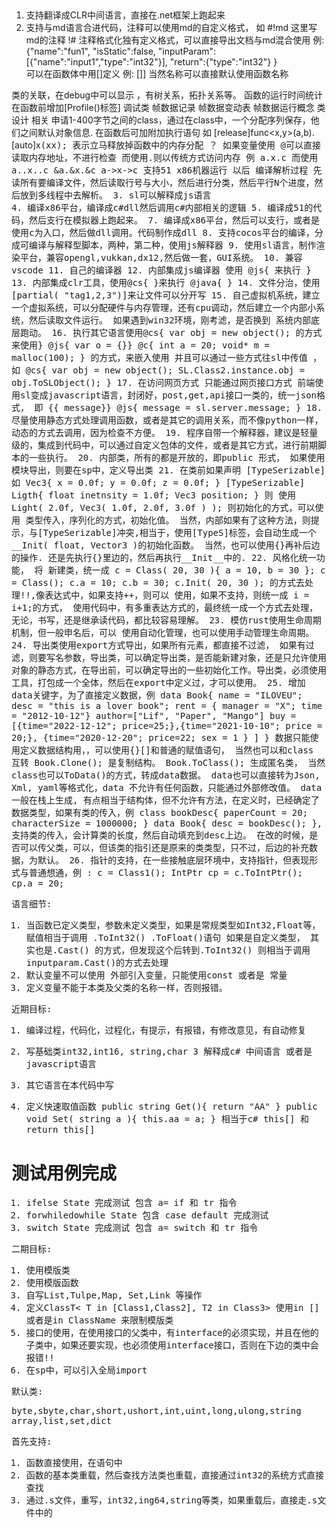 

##

1. 支持翻译成CLR中间语言，直接在.net框架上跑起来
2. 支持与md语言合进代码，注释可以使用md的自定义格式，
    如   #!md 这里写md的注释 !#   注释格式化独有定义格式，可以直接导出文档与md混合使用 
    例:   {"name":"fun1", "isStatic":false, "inputParam":[{"name":"input1","type":"int32"}], "return":{"type":"int32"} }  
    可以在函数体中用[]定义
    例:  []] 当然名称可以直接默认使用函数名称  

  类的关联，在debug中可以显示 ，有树关系，拓扑关系等。
  函数的运行时间统计 在函数前增加[Profile()标签]
  调试类 帧数据记录  帧数据变动表  帧数据运行概念
  类设计 相关 申请1-400字节之间的class，通过在class中，一个分配序列保存，他们之间默认对象信息.
  在函数后可加附加执行语句 如  [release]func<x,y>(a,b).[auto]x<tt>(xx);        表示立马释放掉函数中的内存分配    ？
  如果变量使用 @可以直接读取内存地址，不进行检查  而使用.则以传统方式访问内存 例  a.x.c   而使用  a..x..c &a.&x.&c  a->x->c
  支持51 x86机器运行 以后
  编译解析过程 先读所有要编译文件，然后读取行号与大小，然后进行分类，然后平行N个进度，然后放到多线程中去解析。
3. sl可以解释成js语言   
4. 编译x86平台，编译成c#dll然后调用c#内部相关的逻辑 
5. 编译成51的代码，然后支行在模拟器上跑起来。
7. 编译成x86平台，然后可以支行，或者是使用c为入口，然后做dll调用。代码制作成dll
8. 支持cocos平台的编译，分成可编译与解释型脚本，两种，第二种，使用js解释器
9. 使用sl语言，制作渲染平台，兼容opengl,vukkan,dx12,然后做一套，GUI系统。
10. 兼容vscode
11. 自己的编译器
12. 内部集成js编译器 使用 @js{ 来执行 }
13. 内部集成clr工具，使用@cs{ }来执行 @java{ }
14. 文件分治，使用[partial( "tag1,2,3")]来让文件可以分开写
15. 自己虚拟机系统，建立一个虚拟系统，可以分配硬件与内存管理，还有cpu调动，然后建立一个内部小系统，然后读取文件运行。 如果遇到win32环境，刚考滤，是否换到
系统内部底层跑动。
16. 执行其它语言使用@cs{ var obj = new object(); 的方式来使用}   @js{ var o = {}}  @c{  int a = 20; void* m = malloc(100); } 的方式，来嵌入使用  并且可以通过一些方式往sl中传值 ，如 @cs{ var obj = new object();  SL.Class2.instance.obj = obj.ToSLObject(); }
17. 在访问网页方式  只能通过网页接口方式  前端使用sl变成javascript语言，封闭好，post,get,api接口一类的，统一json格式， 即 <label id="aa"> {{ message}} </label>  @js{ message = sl.server.message; } 
18. 尽量使用静态方式处理调用函数，或者是其它的调用关系，而不像python一样，动态的方式去调用，因为检查不方便。
19. 程序自带一个解释器，建议是轻量级的，集成到代码中，可以通过自定义包体的文件，或者是其它方式，进行前期脚本的一些执行。
20. 内部类，所有的都是开放的，即public 形式， 如果使用模块导出，则要在sp中，定义导出类
21. 在类前如果声明 [TypeSerizable] 如  Vec3{ x = 0.0f; y = 0.0f; z = 0.0f; } [TypeSerizable] Ligth{ float inetnsity = 1.0f; Vec3 position; } 则 使用 Light( 2.0f, Vec3( 1.0f, 2.0f, 3.0f ) ); 则初始化的方式，可以使用 类型传入，序列化的方式，初始化值。 当然，内部如果有了这种方法，则提示，与[TypeSerizable]冲突,相当于，使用[TypeS]标签，会自动生成一个__Init( float, Vector3 )的初始化函数。 当然，也可以使用{}再补后边的操作. 还是先执行{}里边的，然后再执行__Init__中的.
22. 风格化统一功能， 将 新建类，统一成  c = Class( 20, 30 ){ a = 10, b = 30 }; c = Class(); c.a = 10; c.b = 30; c.Init( 20, 30 ); 的方式去处理!!,像表达式中，如果支持++，则可以 使用，如果不支持，则统一成 i = i+1;的方式， 使用代码中，有多重表达方式的，最终统一成一个方式去处理， 无论，书写，还是继承读代码，都比较容易理解。
23. 模仿rust使用生命周期机制，但一般申名后，可以 使用自动化管理，也可以使用手动管理生命周期。
24. 导出类使用export方式导出，如果所有元素，都直接不过滤， 如果有过滤，则要写名参数，导出类，可以确定导出类，是否能新建对象，还是只允许使用对象的静态方式，在导出前，可以确定导出的一些初始化工作。导出类，必须使用工具，打包成一个全体，然后在export中定义过，才可以使用。
25. 增加data关键字，为了直接定义数据，例 data Book{ name = "ILOVEU"; desc = "this is a lover book"; rent = { manager = "X"; time = "2012-10-12"} author=["Lif", "Paper", "Mango"] buy = [{time="2022-12-12"; price=25;},{time="2021-10-10"; price = 20;}, {time="2020-12-20"; price=22; sex = 1 } ] } 数据只能使用定义数据结构用，，可以使用{}[]和普通的赋值语句， 当然也可以和class 互转  Book.Clone(); 是复制结构。 Book.ToClass(); 生成匿名类， 当然class也可以ToData()的方式，转成data数据。 data也可以直接转为Json, Xml, yaml等格式化，data 不允许有任何函数，只能通过外部修改值。 data 一般在栈上生成, 有点相当于结构体，但不允许有方法，在定义时，已经确定了数据类型，如果有类的传入，例 class bookDesc{ paperCount = 20; characterSize = 1000000; } data Book{ desc = bookDesc(); },支持类的传入，会计算类的长度，然后自动填充到desc上边。 在改的时候，是否可以传父类，可以，但该类的指引还是原来的类类型，只不过，后边的补充数据，为默认。
26. 指针的支持，在一些接触底层环境中，支持指针，但表现形式与普通想通，例 :   c = Class1();   IntPtr<Class1> cp = c.ToIntPtr();  cp.a = 20;



语言细节:
1. 当函数已定义类型，参数未定义类型，如果是常规类型如Int32,Float等，  赋值相当于调用 .ToInt32()  .ToFloat()语句  如果是自定义类型，  其实也是.Cast<Int32>() 的方式，但发现这个后转到.ToInt32()
则相当于调用   inputparam.Cast<DefineClass>()的方式去处理
2. 默认变量不可以使用 外部引入变量，只能使用const 或者是 常量
3. 定义变量不能于本类及父类的名称一样，否则报错。


近期目标:
1. 编译过程，代码化，过程化，有提示，有报错，有修改意见，有自动修复
2. 写基础类int32,int16, string,char 
3 解释成c# 中间语言 或者是 javascript语言
4. 其它语言在本代码中写


18. 定义快速取值函数  public string Get(){ return "AA" }  public void Set( string a ){ this.aa = a; } 相当于c# this[] 和 return this[]

# 测试用例完成
1. ifelse State 完成测试  包含 a= if  和 tr 指令
2. forwhiledowhile State 包含 case default 完成测试
3. switch State 完成测试  包含 a= switch  和 tr 指令

二期目标:
1. 使用模版类
2. 使用模版函数
3. 自写List,Tulpe,Map, Set,Link 等操作
4. 定义ClassT< T in [Class1,Class2], T2 in Class3> 使用in [] 或者是in ClassName 来限制模版类
5. 接口的使用，在使用接口的父类中，有interface的必须实现，并且在他的子类中，如果还要实现，也必须使用interface接口，否则在下边的类中会报错!!
6. 在sp中，可以引入全局import 


默认类:

byte,sbyte,char,short,ushort,int,uint,long,ulong,string
array,list,set,dict

首先支持:
1. 函数直接使用，在语句中
2. 函数的基本类重载，然后查找方法类也重载，直接通过int32的系统方式直接查找
3. 通过.s文件，重写，int32,ing64,string等类，如果重载后，直接走.s文件中的


